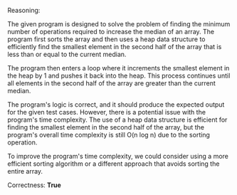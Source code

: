 Reasoning:

The given program is designed to solve the problem of finding the minimum number of operations required to increase the median of an array. The program first sorts the array and then uses a heap data structure to efficiently find the smallest element in the second half of the array that is less than or equal to the current median.

The program then enters a loop where it increments the smallest element in the heap by 1 and pushes it back into the heap. This process continues until all elements in the second half of the array are greater than the current median.

The program's logic is correct, and it should produce the expected output for the given test cases. However, there is a potential issue with the program's time complexity. The use of a heap data structure is efficient for finding the smallest element in the second half of the array, but the program's overall time complexity is still O(n log n) due to the sorting operation.

To improve the program's time complexity, we could consider using a more efficient sorting algorithm or a different approach that avoids sorting the entire array.

Correctness: **True**